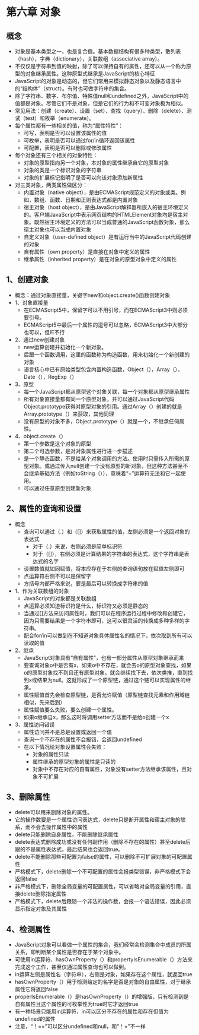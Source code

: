 # 第六章 对象

## 概念

* 对象是基本类型之一，也是复合值。基本数据结构有很多种类型，散列表（hash），字典（dictionary），关联数组（associative array）。
* 不仅仅是字符串到值的映射，除了可以保持自有的属性，还可以从一个称为原型的对象继承属性。这种原型式继承是JavaScript的核心特征
* JavaScript的对象是动态的，但它们常用来模拟静态对象以及静态语言中的“结构体”（struct）。有时也可做字符串的集合。
* 除了字符串、数字、布尔值、特殊值null和undefined之外，JavaScript中的值都是对象。尽管它们不是对象，但是它们的行为和不可变对象极为相似。
* 常见用法：创建（create）、设置（set）、查找（query）、删除（delete）、测试（test）和枚举（enumerate）。
* 每个属性都有一些相关的值，称为“属性特性”：
  * 可写，表明是否可以设置该属性的值
  * 可枚举，表明是否可以通过for/in循环返回该属性
  * 可配置，表明是否可以删除或修改属性
* 每个对象还有三个相关的对象特性：
  * 对象的原型指向另一个对象，本对象的属性继承自它的原型对象
  * 对象的类是一个标识对象的字符串
  * 对象的扩展标记指明了是否可以向该对象添加新属性
* 对三类对象，两类属性做区分：
  * 内置对象（native object），是由ECMAScript规范定义的对象或类。例如，数组、函数、日期和正则表达式都是内置对象
  * 宿主对象（host object），是由JavaScript解释器所嵌入的宿主环境定义的。客户端JavaScript中表示网页结构的HTMLElement对象均是宿主对象。既然宿主环境定义的方法可以当成普通的JavaScript函数对象，那么宿主对象也可以当成内置对象
  * 自定义对象（user-defined object）是有运行当中的JavaScript代码创建的对象
  * 自有属性（own property）是直接在对象中定义的属性
  * 继承属性（inherited property）是在对象的原型对象中定义的属性

## 1、创建对象

* 概念：通过对象直接量，关键字new和object.create()函数创建对象
* 1、对象直接量
  * 在ECMAScript5中，保留字可以不用引号，而在ECMAScript3中则必须要引号。
  * ECMAScript5中最后一个属性的逗号可以忽略，ECMAScript3中大部分也可以，但IE不行
* 2、通过new创建对象
  * new运算创建并初始化一个新对象。
  * 后跟一个函数调用，这里的函数称为构造函数，用来初始化一个新创建的对象
  * 语言核心中已有原始类型包含内置构造函数，Object（），Array（），Date（），RegExp（）
* 3、原型
  * 每一个JavaScript都从原型这个对象关联，每一个对象都从原型继承属性
  * 所有对象直接量都有同一个原型对象，并可以通过JavaScript代码Object.prototype获得对原型对象的引用。通过Array（）创建的就是Array.prototype（）来获取，其他同理
  * 没有原型的对象不多，Object.prototype（）就是一个，不继承任何属性。
* 4、object.create（）
  * 第一个参数是这个对象的原型
  * 第二个可选参数，是对对象属性进行进一步描述
  * 是一个静态函数，不是给某个对象调用的方法。使用时只需传入所需的原型对象。或通过传入null创建一个没有原型的新对象，但这种方法甚至不会继承基础方法（例如toString（）），意味着“+”运算符无法和它一起使用。
  * 可以通过任意原型创建新对象

## 2、属性的查询和设置

* 概念
  * 查询可以通过（.）和（[]）来获取属性的值，左侧必须是一个返回对象的表达式
    * 对于（.）来说，右侧必须是简单标识符
    * 对于（[]），右侧必须是计算结果的字符串的表达式，这个字符串是表达式的名字
  * 设置数值就如同赋值，将本应存在于右侧的查询语句放在赋值左侧即可
  * 点运算符右侧不可以是保留字
  * 方括号内部严格来说，要是最后可以转换成字符串的值
* 1、作为关联数组的对象
  * JavaScript的对象都是关联数组
  * 点运算必须知道标识符是什么，标识符又必须是静态的
  * 当通过[]方法来访问属性时，我们可以在程序运行过程中修改和创建它，因为只需要结果是一个字符串即可，这可以很灵活的转换成多种多样的字符串。
  * 配合for/in可以做到在不知道对象具体属性名的情况下，依次取到所有可以读取的值
* 2、继承
  * JavaScript对象具有“自有属性”，也有一部分属性从原型对象继承而来
  * 要查询对象o中是否有x，如果o中不存在，就会去o的原型对象查找，如果o的原型对象找不到且还有原型对象，就会继续找下去，依次类推，直到找到x或结果为null。这就形成了一个原型链，通过这个链可以实现属性的继承。
  * 属性赋值首先会检查原型链，是否允许赋值（原型链查找元素和作用域链相似，先来后到）
  * 属性赋值要么失败，要么创建一个属性。
  * 如果o继承自x，那么这时将调用setter方法而不是给o创建一个x
* 3、属性访问错误
  * 属性访问并不是总是设置或返回一个值
  * 查询一个不存在的属性不会报错，会返回undefined
  * 在以下情况给对象设置属性会失败：
    * 对象的属性只读
    * 属性继承的原型对象的属性是只读的
    * 对象中不存在对应的自有属性，对象没有setter方法继承该属性，且对象不可扩展

## 3、删除属性

* delete可以用来删除对象的属性。
* 它的操作数要是一个属性访问表达式，delete只是断开属性和宿主对象的联系，而不会去操作属性中的属性
* delete只能删除自身属性，不能删除继承属性
* delete表达式删除成功或没有任何副作用（删除不存在的属性）甚至delete后跟的不是属性表达式，最后结果也会返回true。
* delete不能删除那些可配置为false的属性，可以删除不可扩展对象的可配置属性
* 严格模式下，delete删除一个不可配置的属性会报类型错误，非严格模式下会返回false
* 非严格模式下，删除全局变量的可配置属性，可以省略对全局变量的引用，直接delete删除指定属性
* 严格模式下，delete后跟随一个非法的操作数，会报一个语法错误，因此必须显示指定对象及其属性

## 4、检测属性

* JavaScript对象可以看做一个属性的集合，我们经常会检测集合中成员的所属关系，即判断某个属性是否存在于某个对象中。
* 可使用in运算符、hasOwnProperty（）和propertyIsEnumerable（）方法来完成这个工作，甚至仅通过属性查询也可以做到。
* in运算左侧是属性名（字符串），右侧是对象，如果存在这个属性，就返回true
* hasOwnProperty（）用于检测给定的名字是否是对象的自由属性，对于继承属性它将返回false
* properIsEnumerable（）是hasOwnProperty（）的增强版，只有检测到是自有属性且这个属性的可枚举性为true时它才返回true
* 有一种场景只能用in运算符，in可以区分不存在的属性和存在但值为undefined的属性
* 注意，“！==”可以区分undefined和null，和“！=”不一样

